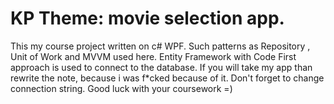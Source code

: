 # KP Theme: movie selection app.
This my course project written on c# WPF. Such patterns as Repository , Unit of Work and MVVM used here.
Entity Framework with Code First approach is used to connect to the database.
If you will take my app than rewrite the note, because i was f*cked because of it.
Don't forget to change connection string.
Good luck with your coursework =)
